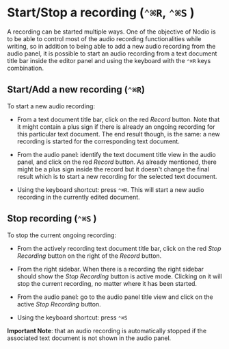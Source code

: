 
# Start/Stop a recording (`⌃⌘R`, `⌃⌘S`  )

A recording can be started multiple ways. One of the objective of Nodio is to be able to control most of the audio recording functionalities while writing, so in addition to being able to add a new audio recording from the audio panel, it is possible to start an audio recording from a text document title bar inside the editor panel and using the keyboard with the `⌃⌘R` keys combination.
   

## Start/Add a new recording (`⌃⌘R`)

To start a new audio recording: 

- From a text document title bar, click on the red _Record_ button. Note that it might contain a plus sign if there is already an ongoing recording for this particular text document. The end result though, is the same: a new recording is started for the corresponding text document.  

- From the audio panel: identify the text document title view in the audio panel, and click on the red _Record_ button. As already mentioned, there might be a plus sign inside the record but it doesn't change the final result which is to start a new recording for the selected text document. 

- Using the keyboard shortcut: press `⌃⌘R`. This will start a new audio recording in the currently edited document. 


## Stop recording (`⌃⌘S` )

To stop the current ongoing recording: 

- From the actively recording text document title bar, click on the red _Stop Recording_ button on the right of the _Record_ button. 

- From the right sidebar. When there is a recording the right sidebar should show the _Stop Recording_ button is active mode. Clicking on it will stop the current recording, no matter where it has been started. 

- From the audio panel: go to the audio panel title view and click on the active _Stop Recording_ button. 

- Using the keyboard shortcut: press `⌃⌘S`

**Important Note**: that an audio recording is automatically stopped if the associated text document is not shown in the audio panel. 
